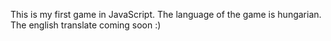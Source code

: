This is my first game in JavaScript. The language of the game is hungarian. The english translate coming soon :)  